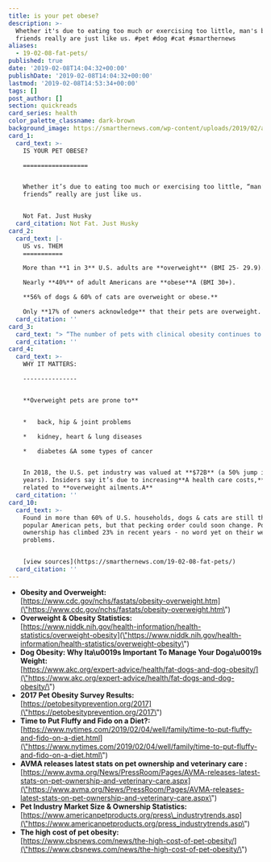 ```yaml
---
title: is your pet obese?
description: >-
  Whether it's due to eating too much or exercising too little, man's best
  friends really are just like us. #pet #dog #cat #smarthernews
aliases:
  - 19-02-08-fat-pets/
published: true
date: '2019-02-08T14:04:32+00:00'
publishDate: '2019-02-08T14:04:32+00:00'
lastmod: '2019-02-08T14:53:34+00:00'
tags: []
post_author: []
section: quickreads
card_series: health
color_palette_classname: dark-brown
background_image: https://smarthernews.com/wp-content/uploads/2019/02/admin-ajax-min.jpg
card_1:
  card_text: >-
    IS YOUR PET OBESE?

    ==================


    Whether it’s due to eating too much or exercising too little, “man’s best
    friends” really are just like us.


    Not Fat. Just Husky
  card_citation: Not Fat. Just Husky
card_2:
  card_text: |-
    US vs. THEM
    ===========

    More than **1 in 3** U.S. adults are **overweight** (BMI 25- 29.9).

    Nearly **40%** of adult Americans are **obese**A (BMI 30+).

    **56% of dogs & 60% of cats are overweight or obese.**

    Only **17% of owners acknowledge** that their pets are overweight.
  card_citation: ''
card_3:
  card_text: "> “The number of pets with clinical obesity continues to increase… Wea\x19re continuing to see more pets diagnosed with obesity rather than overweight… Pets with obesity also have reduced quality of life and shorter life expectancy.a\x1D\n> \n> Dr. Ernie Ward, Association for Pet Obesity Prevention founder & veterinarian"
  card_citation: ''
card_4:
  card_text: >-
    WHY IT MATTERS:

    ---------------


    **Overweight pets are prone to**


    *   back, hip & joint problems

    *   kidney, heart & lung diseases

    *   diabetes &A some types of cancer


    In 2018, the U.S. pet industry was valued at **$72B** (a 50% jump in 15
    years). Insiders say it’s due to increasing**A health care costs,** many
    related to **overweight ailments.A**
  card_citation: ''
card_10:
  card_text: >-
    Found in more than 60% of U.S. households, dogs & cats are still the most
    popular American pets, but that pecking order could soon change. Poultry
    ownership has climbed 23% in recent years - no word yet on their weight
    problems.


    [view sources](https://smarthernews.com/19-02-08-fat-pets/)
  card_citation: ''
---
```

*   **Obesity and Overweight:**  
    [https://www.cdc.gov/nchs/fastats/obesity-overweight.htm](\"https://www.cdc.gov/nchs/fastats/obesity-overweight.htm\")
*   **Overweight & Obesity Statistics:**  
    [https://www.niddk.nih.gov/health-information/health-statistics/overweight-obesity](\"https://www.niddk.nih.gov/health-information/health-statistics/overweight-obesity\")
*   **Dog Obesity: Why Ita\\u0019s Important To Manage Your Doga\\u0019s Weight:**  
    [https://www.akc.org/expert-advice/health/fat-dogs-and-dog-obesity/](\"https://www.akc.org/expert-advice/health/fat-dogs-and-dog-obesity/\")
*   **2017 Pet Obesity Survey Results:**  
    [https://petobesityprevention.org/2017](\"https://petobesityprevention.org/2017\")
*   **Time to Put Fluffy and Fido on a Diet?:**  
    [https://www.nytimes.com/2019/02/04/well/family/time-to-put-fluffy-and-fido-on-a-diet.html](\"https://www.nytimes.com/2019/02/04/well/family/time-to-put-fluffy-and-fido-on-a-diet.html\")
*   **AVMA releases latest stats on pet ownership and veterinary care :**  
    [https://www.avma.org/News/PressRoom/Pages/AVMA-releases-latest-stats-on-pet-ownership-and-veterinary-care.aspx](\"https://www.avma.org/News/PressRoom/Pages/AVMA-releases-latest-stats-on-pet-ownership-and-veterinary-care.aspx\")
*   **Pet Industry Market Size & Ownership Statistics:** [https://www.americanpetproducts.org/press\_industrytrends.asp](\"https://www.americanpetproducts.org/press_industrytrends.asp\")
*   **The high cost of pet obesity:**  
    [https://www.cbsnews.com/news/the-high-cost-of-pet-obesity/](\"https://www.cbsnews.com/news/the-high-cost-of-pet-obesity/\")